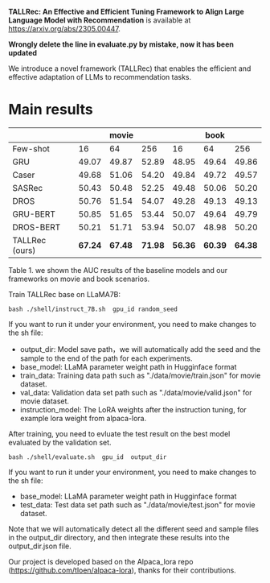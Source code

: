 **TALLRec: An Effective and Efficient Tuning Framework to Align Large Language Model with Recommendation** is available at https://arxiv.org/abs/2305.00447.

**Wrongly delete the line in evaluate.py by mistake, now it has been updated**

We introduce a novel framework (TALLRec) that enables the efficient and effective adaptation of LLMs to recommendation tasks.

# Main results
|                                 |  |movie |  ||   book |  |
|-------------------------------                  | ----- | ----- | ----- | ----- | ----- | ----- |
| Few-shot                          | 16     | 64     | 256 | 16 | 64 | 256 |
| GRU                             | 49.07 | 49.87 | 52.89 | 48.95 | 49.64 | 49.86 |
| Caser                           | 49.68 | 51.06 | 54.20 | 49.84 | 49.72 | 49.57 |
| SASRec                          | 50.43  | 50.48 | 52.25 | 49.48 | 50.06 | 50.20 |
| DROS                            | 50.76    | 51.54  | 54.07 | 49.28 | 49.13 | 49.13 |
| GRU-BERT                         | 50.85  | 51.65 | 53.44 | 50.07 | 49.64 | 49.79 |
| DROS-BERT                         | 50.21  | 51.71 | 53.94 | 50.07 | 48.98 | 50.20 |
| TALLRec (ours)               | **67.24** | **67.48** | **71.98** | **56.36** | **60.39** | **64.38** |

Table 1. we shown the AUC results of the baseline models and our frameworks on movie and book scenarios.

Train TALLRec base on LLaMA7B:
```
bash ./shell/instruct_7B.sh  gpu_id random_seed
```
If you want to run it under your environment, you need to make changes to the sh file:
- output_dir: Model save path，we will automatically add the seed and the sample to the end of the path for each experiments.
- base_model: LLaMA parameter weight path in Hugginface format
- train_data:  Training data path such as "./data/movie/train.json" for movie dataset.
- val_data: Validation data set path such as "./data/movie/valid.json" for movie dataset.
- instruction_model: The LoRA weights after the instruction tuning, for example lora weight from alpaca-lora.

After training, you need to evluate the test result on the best model evaluated by the validation set.
```
bash ./shell/evaluate.sh  gpu_id  output_dir
```
If you want to run it under your environment, you need to make changes to the sh file:
- base_model: LLaMA parameter weight path in Hugginface format
- test_data: Test data set path such as "./data/movie/test.json" for movie dataset.

Note that we will automatically detect all the different seed and sample files in the output_dir directory, and then integrate these results into the output_dir.json file.

Our project is developed based on the Alpaca_lora repo (https://github.com/tloen/alpaca-lora), thanks for their contributions.
